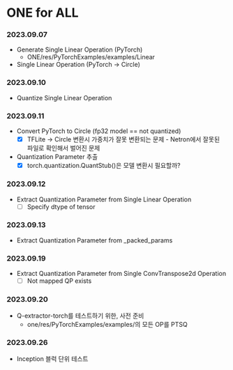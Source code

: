 # ONE for ALL

### 2023.09.07
* Generate Single Linear Operation (PyTorch)
    * ONE/res/PyTorchExamples/examples/Linear
* Single Linear Operation (PyTorch -> Circle)

### 2023.09.10
* Quantize Single Linear Operation

### 2023.09.11
* Convert PyTorch to Circle (fp32 model == not quantized)
    - [X] TFLite -> Circle 변환시 가중치가 잘못 변환되는 문제
          - Netron에서 잘못된 파일로 확인해서 벌어진 문제
* Quantization Parameter 추출
    - [X] torch.quantization.QuantStub()은 모델 변환시 필요할까?

### 2023.09.12
* Extract Quantization Parameter from Single Linear Operation
    - [ ] Specify dtype of tensor

### 2023.09.13
* Extract Quantization Parameter from _packed_params

### 2023.09.19
* Extract Quantization Parameter from Single ConvTranspose2d Operation
    - [ ] Not mapped QP exists

### 2023.09.20
* Q-extractor-torch를 테스트하기 위한, 사전 준비
    * one/res/PyTorchExamples/examples/의 모든 OP를 PTSQ


### 2023.09.26
* Inception 블럭 단위 테스트
